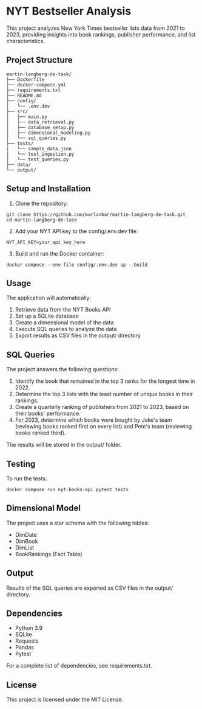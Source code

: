 # NYT Bestseller Analysis

This project analyzes New York Times bestseller lists data from 2021 to 2023, providing insights into book rankings, publisher performance, and list characteristics.

## Project Structure

```
martin-langberg-de-task/
├── Dockerfile
├── docker-compose.yml
├── requirements.txt
├── README.md
├── config/
│   └── .env.dev
├── src/
│   ├── main.py
│   ├── data_retrieval.py
│   ├── database_setup.py
│   ├── dimensional_modeling.py
│   └── sql_queries.py
├── tests/
|   └── sample_data.json
|   └── test_ingestion.py
│   └── test_queries.py
├── data/
└── output/
```


## Setup and Installation

1. Clone the repository:

```
git clone https://github.com/marlanbar/martin-langberg-de-task.git
cd martin-langberg-de-task
```

2. Add your NYT API key to the config/.env.dev file:
```
NYT_API_KEY=your_api_key_here
```


3. Build and run the Docker container:

```
docker compose --env-file config/.env.dev up --build
```

## Usage

The application will automatically:

1. Retrieve data from the NYT Books API
2. Set up a SQLite database
3. Create a dimensional model of the data
4. Execute SQL queries to analyze the data
5. Export results as CSV files in the output/ directory

## SQL Queries

The project answers the following questions:

1. Identify the book that remained in the top 3 ranks for the longest time in 2022.
2. Determine the top 3 lists with the least number of unique books in their rankings.
3. Create a quarterly ranking of publishers from 2021 to 2023, based on their books' performance.
4. For 2023, determine which books were bought by Jake's team (reviewing books ranked first on every list) and Pete's team (reviewing books ranked third).

The results will be stored in the output/ folder.

## Testing

To run the tests:

```
docker compose run nyt-books-api pytest tests
```

## Dimensional Model

The project uses a star schema with the following tables:
- DimDate
- DimBook
- DimList
- BookRankings (Fact Table)

## Output

Results of the SQL queries are exported as CSV files in the output/ directory.

## Dependencies

- Python 3.9
- SQLite
- Requests
- Pandas
- Pytest

For a complete list of dependencies, see requirements.txt.

## License

This project is licensed under the MIT License.
